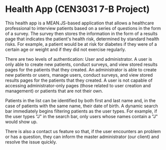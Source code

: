 # Health App (CEN3031 7-B Project)

This health app is a MEAN.JS-based application that allows a healthcare professional to interview patients based on a series of questions in the form of a survey. The survey then stores the information in the form of a results page that indicates the patient's health risk, determined by standard health risks. For example, a patient would be at risk for diabetes if they were of a certain age or weight and if they did not exercise regularly. 

There are two levels of authentication: User and administrator. A user is only able to create new patients, conduct surveys, and view stored results pages for the patients that they created. An administrator is able to create new patients or users, manage users, conduct surveys, and view stored results pages for the patients that they created. A user is not capable of accessing administrator-only pages (those related to user creation and management) or patients that are not their own.

Patients in the list can be identified by both first and last name and, in the case of patients with the same name, their date of birth. A dynamic search bar immediately begins filtering patients as the user types. For example, if the user types "J" in the search bar, only users whose names contain a "J" would show up.

There is also a contact us feature so that, if the user encounters an problem or has a question, they can inform the master administrator (our client) and resolve the issue quickly.

